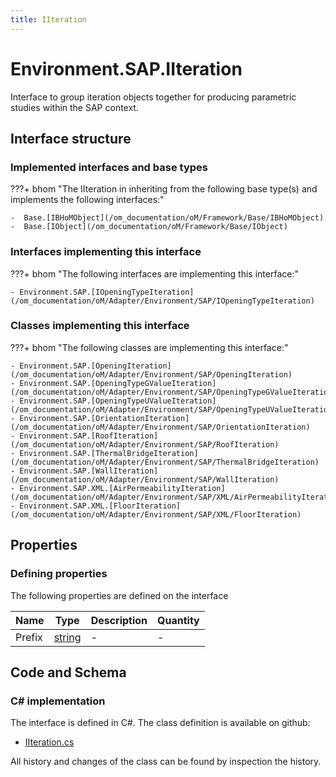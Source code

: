 ```yaml
---
title: IIteration
---
```


# Environment.SAP.IIteration

Interface to group iteration objects together for producing parametric studies within the SAP context.

## Interface structure

### Implemented interfaces and base types

???+ bhom "The IIteration in inheriting from the following base type(s) and implements the following interfaces:"

    -  Base.[IBHoMObject](/om_documentation/oM/Framework/Base/IBHoMObject)
    -  Base.[IObject](/om_documentation/oM/Framework/Base/IObject)


### Interfaces implementing this interface

???+ bhom "The following interfaces are implementing this interface:"

    - Environment.SAP.[IOpeningTypeIteration](/om_documentation/oM/Adapter/Environment/SAP/IOpeningTypeIteration)


### Classes implementing this interface

???+ bhom "The following classes are implementing this interface:"

    - Environment.SAP.[OpeningIteration](/om_documentation/oM/Adapter/Environment/SAP/OpeningIteration)
    - Environment.SAP.[OpeningTypeGValueIteration](/om_documentation/oM/Adapter/Environment/SAP/OpeningTypeGValueIteration)
    - Environment.SAP.[OpeningTypeUValueIteration](/om_documentation/oM/Adapter/Environment/SAP/OpeningTypeUValueIteration)
    - Environment.SAP.[OrientationIteration](/om_documentation/oM/Adapter/Environment/SAP/OrientationIteration)
    - Environment.SAP.[RoofIteration](/om_documentation/oM/Adapter/Environment/SAP/RoofIteration)
    - Environment.SAP.[ThermalBridgeIteration](/om_documentation/oM/Adapter/Environment/SAP/ThermalBridgeIteration)
    - Environment.SAP.[WallIteration](/om_documentation/oM/Adapter/Environment/SAP/WallIteration)
    - Environment.SAP.XML.[AirPermeabilityIteration](/om_documentation/oM/Adapter/Environment/SAP/XML/AirPermeabilityIteration)
    - Environment.SAP.XML.[FloorIteration](/om_documentation/oM/Adapter/Environment/SAP/XML/FloorIteration)


## Properties



### Defining properties

The following properties are defined on the interface

| Name             | Type             | Description      | Quantity         |
|------------------|------------------|------------------|------------------|
| Prefix | [string](https://learn.microsoft.com/en-us/dotnet/api/System.String?view=netstandard-2.0) | - | - |


## Code and Schema

### C# implementation

The interface is defined in C#. The class definition is available on github:

- [IIteration.cs](https://github.com/BHoM/SAP_Toolkit/blob/develop/SAP_oM/Iteration/IIteration.cs)

All history and changes of the class can be found by inspection the history.
